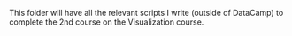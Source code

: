 This folder will have all the relevant scripts I write (outside of DataCamp) to complete the 2nd course on the Visualization course.